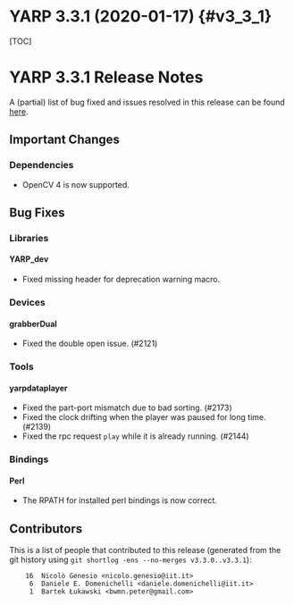 YARP 3.3.1 (2020-01-17)                                                {#v3_3_1}
=======================

[TOC]

YARP 3.3.1 Release Notes
========================


A (partial) list of bug fixed and issues resolved in this release can be found
[here](https://github.com/robotology/yarp/issues?q=label%3A%22Fixed+in%3A+YARP+v3.3.1%22).


Important Changes
-----------------

### Dependencies

- OpenCV 4 is now supported.


Bug Fixes
---------

### Libraries

#### YARP_dev

* Fixed missing header for deprecation warning macro.


### Devices

#### grabberDual

* Fixed the double open issue. (#2121)


### Tools

#### yarpdataplayer

* Fixed the part-port mismatch due to bad sorting. (#2173)
* Fixed the clock drifting when the player was paused for long time. (#2139)
* Fixed the rpc request `play` while it is already running. (#2144)


### Bindings

#### Perl

* The RPATH for installed perl bindings is now correct.


Contributors
------------

This is a list of people that contributed to this release (generated from the
git history using `git shortlog -ens --no-merges v3.3.0..v3.3.1`):

```
    16	Nicolò Genesio <nicolo.genesio@iit.it>
     6	Daniele E. Domenichelli <daniele.domenichelli@iit.it>
     1	Bartek Łukawski <bwmn.peter@gmail.com>
```
